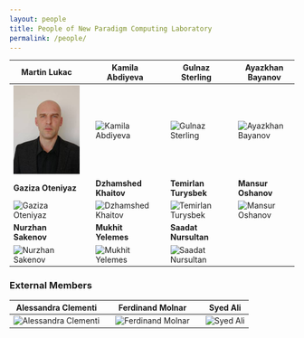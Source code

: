 ```yaml
---
layout: people
title: People of New Paradigm Computing Laboratory
permalink: /people/
---
```


| Martin Lukac |   | Kamila Abdiyeva |   | Gulnaz Sterling |   | Ayazkhan Bayanov |
|  ----  | ---- | ----  | ---- | ----  | ---- | ----  |
| ![Martin Lukac](/images/lukac.jpg)| | ![Kamila Abdiyeva](/images/yourimage.png) | | ![Gulnaz Sterling](/images/yourimage.png)  | | ![Ayazkhan Bayanov](/images/yourimage.png)  | 
|  **Gaziza Oteniyaz**  |  | **Dzhamshed Khaitov** |  | **Temirlan Turysbek**  | | **Mansur Oshanov** |
|  ![Gaziza Oteniyaz](/images/yourimage.png)  | | ![Dzhamshed Khaitov](/images/yourimage.png)  |  | ![Temirlan Turysbek](/images/yourimage.png)  |  | ![Mansur Oshanov](/images/yourimage.png)  |
| **Nurzhan Sakenov** | | **Mukhit Yelemes** | | **Saadat Nursultan** |  |   |
|![Nurzhan Sakenov](/images/yourimage.png)  | | ![Mukhit Yelemes](/images/yourimage.png)  |  | ![Saadat Nursultan](/images/yourimage.png)  | | 

<h3>External Members</h3>

| Alessandra Clementi |   | Ferdinand Molnar |  | Syed Ali |
|  ----  | ---- | ----  | ---- | ----  |
| ![Alessandra Clementi](/images/yourimage.png)  |  | ![Ferdinand Molnar](/images/yourimage.png)  |  | ![Syed Ali](/images/yourimage.png)  |


